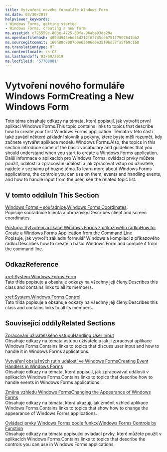 ```yaml
---
title: Vytvoření nového formuláře Windows Form
ms.date: 03/30/2017
helpviewer_keywords:
- Windows Forms, getting started
- Windows Forms, creating a new form
ms.assetid: c725559c-803e-4725-80fa-96aba93de29a
ms.openlocfilehash: 409dd945ebd26d212f62745ce6751f7507641bb2
ms.sourcegitcommit: 160a88c8087b0e63606e6e35f9bd57fa5f69c168
ms.translationtype: MT
ms.contentlocale: cs-CZ
ms.lasthandoff: 03/09/2019
ms.locfileid: "57708081"
---
```

# <a name="creating-a-new-windows-form"></a><span data-ttu-id="b5c62-102">Vytvoření nového formuláře Windows Form</span><span class="sxs-lookup"><span data-stu-id="b5c62-102">Creating a New Windows Form</span></span>
<span data-ttu-id="b5c62-103">Toto téma obsahuje odkazy na témata, která popisují, jak vytvořit první aplikaci Windows Forms.</span><span class="sxs-lookup"><span data-stu-id="b5c62-103">This topic contains links to topics that describe how to create your first Windows Forms application.</span></span> <span data-ttu-id="b5c62-104">Témata v této části také zavádí některé základní slovník a pokyny, které byste měli rozumět, kdy začnete vytvářet aplikace modelu Windows Forms.</span><span class="sxs-lookup"><span data-stu-id="b5c62-104">Also, the topics in this section introduce some of the basic vocabulary and guidelines that you should understand when you start to create a Windows Forms application.</span></span> <span data-ttu-id="b5c62-105">Další informace o aplikacích pro Windows Forms, ovládací prvky můžete použít, události a zpracování událostí a jak zpracovat vstup od uživatele, najdete v seznamu příbuzné téma.</span><span class="sxs-lookup"><span data-stu-id="b5c62-105">To learn more about Windows Forms applications, the controls you can use on them, events and handling events, and how to handle input from the user, see the related topic list.</span></span>  
  
## <a name="in-this-section"></a><span data-ttu-id="b5c62-106">V tomto oddílu</span><span class="sxs-lookup"><span data-stu-id="b5c62-106">In This Section</span></span>  
 <span data-ttu-id="b5c62-107">[Windows Forms – souřadnice](windows-forms-coordinates.md).</span><span class="sxs-lookup"><span data-stu-id="b5c62-107">[Windows Forms Coordinates](windows-forms-coordinates.md).</span></span>  
 <span data-ttu-id="b5c62-108">Popisuje souřadnice klienta a obrazovky.</span><span class="sxs-lookup"><span data-stu-id="b5c62-108">Describes client and screen coordinates.</span></span>  
  
 [<span data-ttu-id="b5c62-109">Postupy: Vytvoření aplikace Windows Forms z příkazového řádku</span><span class="sxs-lookup"><span data-stu-id="b5c62-109">How to: Create a Windows Forms Application from the Command Line</span></span>](how-to-create-a-windows-forms-application-from-the-command-line.md)  
 <span data-ttu-id="b5c62-110">Popisuje, jak vytvořit základní formulář Windows a kompilaci z příkazového řádku.</span><span class="sxs-lookup"><span data-stu-id="b5c62-110">Describes how to create a basic Windows Form and compile it from the command line.</span></span>  
  
## <a name="reference"></a><span data-ttu-id="b5c62-111">Odkaz</span><span class="sxs-lookup"><span data-stu-id="b5c62-111">Reference</span></span>  
 <xref:System.Windows.Forms.Form>  
 <span data-ttu-id="b5c62-112">Tato třída popisuje a obsahuje odkazy na všechny její členy.</span><span class="sxs-lookup"><span data-stu-id="b5c62-112">Describes this class and contains links to all its members.</span></span>  
  
 <xref:System.Windows.Forms.Control>  
 <span data-ttu-id="b5c62-113">Tato třída popisuje a obsahuje odkazy na všechny její členy.</span><span class="sxs-lookup"><span data-stu-id="b5c62-113">Describes this class and contains links to all its members.</span></span>  
  
## <a name="related-sections"></a><span data-ttu-id="b5c62-114">Související oddíly</span><span class="sxs-lookup"><span data-stu-id="b5c62-114">Related Sections</span></span>  
 [<span data-ttu-id="b5c62-115">Zpracování uživatelského vstupu</span><span class="sxs-lookup"><span data-stu-id="b5c62-115">Handling User Input</span></span>](./controls/handling-user-input.md)  
 <span data-ttu-id="b5c62-116">Obsahuje odkazy na témata vstupu uživatele a jak ji zpracovat aplikace Windows Forms.</span><span class="sxs-lookup"><span data-stu-id="b5c62-116">Contains links to topics that discuss user input and how to handle it in Windows Forms applications.</span></span>  
  
 [<span data-ttu-id="b5c62-117">Vytváření obslužných rutin událostí ve Windows Forms</span><span class="sxs-lookup"><span data-stu-id="b5c62-117">Creating Event Handlers in Windows Forms</span></span>](creating-event-handlers-in-windows-forms.md)  
 <span data-ttu-id="b5c62-118">Obsahuje odkazy na témata, která popisují, jak zpracovávat události v aplikacích Windows Forms.</span><span class="sxs-lookup"><span data-stu-id="b5c62-118">Contains links to topics that describe how to handle events in Windows Forms applications.</span></span>  
  
 [<span data-ttu-id="b5c62-119">Změna vzhledu Windows Forms</span><span class="sxs-lookup"><span data-stu-id="b5c62-119">Changing the Appearance of Windows Forms</span></span>](changing-the-appearance-of-windows-forms.md)  
 <span data-ttu-id="b5c62-120">Obsahuje odkazy na témata, která ukazují, jak změnit vzhled aplikace Windows Forms.</span><span class="sxs-lookup"><span data-stu-id="b5c62-120">Contains links to topics that show how to change the appearance of Windows Forms applications.</span></span>  
  
 [<span data-ttu-id="b5c62-121">Ovládací prvky Windows Forms podle funkce</span><span class="sxs-lookup"><span data-stu-id="b5c62-121">Windows Forms Controls by Function</span></span>](./controls/windows-forms-controls-by-function.md)  
 <span data-ttu-id="b5c62-122">Obsahuje odkazy na témata popisující ovládací prvky, které můžete použít v aplikacích Windows Forms.</span><span class="sxs-lookup"><span data-stu-id="b5c62-122">Contains links to topics that describe the controls you can use in Windows Forms applications.</span></span>
